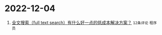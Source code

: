 # 2022-12-04

1. [全文搜索（full text search）有什么好一点的低成本解决方案？](https://www.v2ex.com/t/899924) `12条评论` `程序员`
